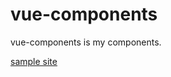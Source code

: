 # vue-components
vue-components is my components.

[sample site](http://atoyr.github.io/vue-components/)
